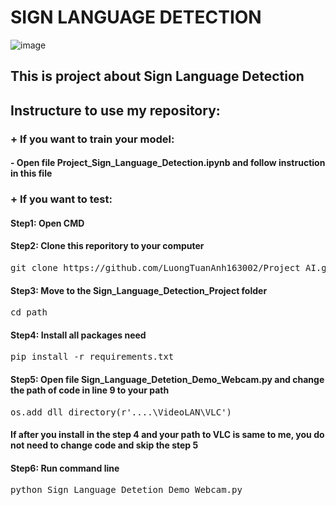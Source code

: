 <h1>SIGN LANGUAGE DETECTION</h1>

![image](https://github.com/LuongTuanAnh163002/Project_AI/assets/114805429/049fe447-a0d1-4619-848f-e877dfc88d7d)


<h2>This is project about Sign Language Detection</h2>
<h2>Instructure to use my repository:</h2>
<h3>+ If you want to train your model:</h3>
  <h4>- Open file Project_Sign_Language_Detection.ipynb and follow instruction in this file</h4>
  
<h3>+ If you want to test:</h3>
  <h4>Step1: Open CMD</h4>
  <h4>Step2: Clone this reporitory to your computer</h4> 
  <pre>git clone https://github.com/LuongTuanAnh163002/Project_AI.git</pre>
  <h4>Step3: Move to the Sign_Language_Detection_Project folder</h4>
  <pre>cd path</pre>
  <h4>Step4: Install all packages need</h4> 
  <pre>pip install -r requirements.txt</pre>
  <h4>Step5: Open file Sign_Language_Detetion_Demo_Webcam.py and change the path of code in line 9 to your path</h4>
  <pre>os.add_dll_directory(r'....\VideoLAN\VLC')</pre>
  <h4>If after you install in the step 4 and your path to VLC is same to me, you do not need to change code and skip the step 5</h4>
  <h4>Step6: Run command line</h4>
  <pre>python Sign_Language_Detetion_Demo_Webcam.py</pre>
